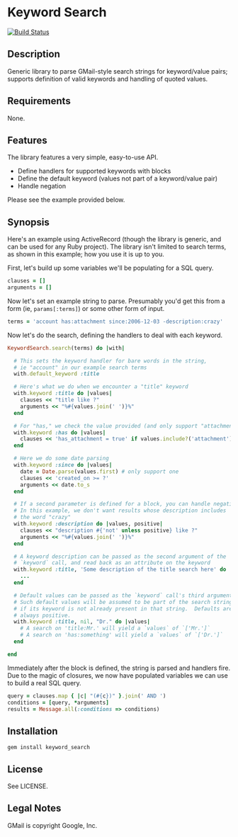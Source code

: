 Keyword Search
==============

[![Build Status](https://travis-ci.org/bruce/keyword_search.png)](https://travis-ci.org/bruce/keyword_search)

Description
-----------

Generic library to parse GMail-style search strings for keyword/value pairs;
supports definition of valid keywords and handling of quoted values.

Requirements
------------

None.

Features
--------

The library features a very simple, easy-to-use API.

 * Define handlers for supported keywords with blocks
 * Define the default keyword (values not part of a keyword/value pair)
 * Handle negation

Please see the example provided below.

Synopsis
--------

Here's an example using ActiveRecord (though the library is generic, and can
be used for any Ruby project).  The library isn't limited to search terms, as
shown in this example; how you use it is up to you.

First, let's build up some variables we'll be populating for a SQL query.

```ruby
clauses = []
arguments = []
```

Now let's set an example string to parse.  Presumably you'd get this from
a form (ie, `params[:terms]`) or some other form of input.

```ruby
terms = 'account has:attachment since:2006-12-03 -description:crazy'
```

Now let's do the search, defining the handlers to deal with each keyword.

```ruby
KeywordSearch.search(terms) do |with|

  # This sets the keyword handler for bare words in the string,
  # ie "account" in our example search terms
  with.default_keyword :title

  # Here's what we do when we encounter a "title" keyword
  with.keyword :title do |values|
    clauses << "title like ?"
    arguments << "%#{values.join(' ')}%"
  end

  # For "has," we check the value provided (and only support "attachment")
  with.keyword :has do |values|
    clauses << 'has_attachment = true' if values.include?('attachment')
  end

  # Here we do some date parsing
  with.keyword :since do |values|
    date = Date.parse(values.first) # only support one
    clauses << 'created_on >= ?'
    arguments << date.to_s
  end

  # If a second parameter is defined for a block, you can handle negation.
  # In this example, we don't want results whose description includes
  # the word "crazy"
  with.keyword :description do |values, positive|
    clauses << "description #{'not' unless positive} like ?"
    arguments << "%#{values.join(' ')}%"
  end

  # A keyword description can be passed as the second argument of the
  # `keyword` call, and read back as an attribute on the keyword
  with.keyword :title, 'Some description of the title search here' do |values|
    ...
  end

  # Default values can be passed as the `keyword` call's third argument.
  # Such default values will be assumed to be part of the search string
  # if its keyword is not already present in that string.  Defaults are
  # always positive.
  with.keyword :title, nil, "Dr." do |values|
    # A search on 'title:Mr.' will yield a `values` of `['Mr.']`
    # A search on 'has:something' will yield a `values` of `['Dr.']`
  end

end
```

Immediately after the block is defined, the string is parsed and handlers
fire.  Due to the magic of closures, we now have populated variables we can
use to build a real SQL query.

```ruby
query = clauses.map { |c| "(#{c})" }.join(' AND ')
conditions = [query, *arguments]
results = Message.all(:conditions => conditions)
```

Installation
------------

```
gem install keyword_search
```

License
-------

See LICENSE.

Legal Notes
-----------

GMail is copyright Google, Inc.